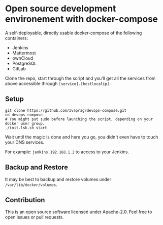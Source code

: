 # Open source development environement with docker-compose

A self-deployable, directly usable docker-compose of the following containers:

* Jenkins
* Mattermost
* ownCloud
* PostgreSQL
* GitLab

Clone the repo, start through the script and you'll get all the services from above accessible through `[service].[hostlocalip]`.


## Setup

```
git clone https://github.com/Ivaprag/devops-compose.git
cd devops-compose
# You might put sudo before launching the script, depending on your docker user group.
./init.lsb.sh start
```

Wait until the magic is done and here you go, you didn't even have to touch your DNS services. 

For example: `jenkins.192.168.1.2` to access to your Jenkins.


## Backup and Restore

It may be best to backup and restore volumes under `/var/lib/docker/volumes`.


## Contribution

This is an open source software licensed under Apache-2.0.
Feel free to open issues or pull requests.
